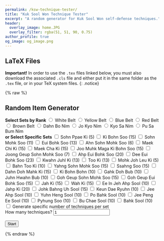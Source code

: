 ```yaml
---
permalink: /ksw-technique-tester/
title: "Kuk Sool Won Technique Tester"
excerpt: "A random generator for Kuk Sool Won self-defense techniques."
header:
  overlay_image: home.JPG
  overlay_filter: rgba(51, 51, 90, 0.75)
author_profile: true
og_image: og_image.png
---
```

LaTeX Files
------
**Important!** In order to use the `.tex` files linked below, you must also download the associated `.cls` file and either put it in the same folder as the `.tex` file, or in your TeX system files.
{: .notice}

{% raw %}
<div style="max-width:auto; margin:auto;">

  <h2>Random Item Generator</h2>

  <div class="category-list">
    <strong>Select Sets by Rank</strong>
    <label><input type="radio" name="category" class="category" data-category="white"> White Belt</label>
    <label><input type="radio" name="category" class="category" data-category="yellow"> Yellow Belt</label>
    <label><input type="radio" name="category" class="category" data-category="blue"> Blue Belt</label>
    <label><input type="radio" name="category" class="category" data-category="red"> Red Belt</label>
    <label><input type="radio" name="category" class="category" data-category="brown"> Brown Belt</label>
    <label><input type="radio" name="category" class="category" data-category="dbn"> Dahn Bo Nim</label>
    <label><input type="radio" name="category" class="category" data-category="jkn"> Jo Kyo Nim</label>
    <label><input type="radio" name="category" class="category" data-category="ksn"> Kyo Sa Nim</label>
    <label><input type="radio" name="category" class="category" data-category="psbn"> Pu Sa Bum Nim</label>
  </div>

  <div class="item-list">
    <strong>or Select Specific Sets</strong>
      <label><input type="checkbox" class="item" data-limit="5" value="Sohn Ppae Ki"> Sohn Ppae Ki (5)</label>
	  <label><input type="checkbox" class="item" data-limit="15" value="Ki Bohn Soo"> Ki Bohn Soo (15)</label>
	  <label><input type="checkbox" class="item" data-limit="11" value="Sohn Mohk Soo"> Sohn Mohk Soo (11)</label>
	  <label><input type="checkbox" class="item" data-limit="13" value="Eui Bohk Soo"> Eui Bohk Soo (13)</label>
	  <label><input type="checkbox" class="item" data-limit="6" value="Ahn Sohn Mohk Soo"> Ahn Sohn Mohk Soo (6)</label>
	  <label><input type="checkbox" class="item" data-limit="15" value="Maek Chi Ki"> Maek Chi Ki (15)</label>
	  <label><input type="checkbox" class="item" data-limit="15" value="Maek Cha Ki"> Maek Cha Ki (15)</label>
	  <label><input type="checkbox" class="item" data-limit="15" value="Joo Muhk Maga Ki Bohn Soo"> Joo Muhk Maga Ki Bohn Soo (15)</label>
	  <label><input type="checkbox" class="item" data-limit="7" value="Joong Geup Sohn Mohk Soo"> Joong Geup Sohn Mohk Soo (7)</label>
	  <label><input type="checkbox" class="item" data-limit="20" value="Ahp Eui Bohk Soo"> Ahp Eui Bohk Soo (20)</label>
	  <label><input type="checkbox" class="item" data-limit="23" value="Dee Eui Bohk Soo"> Dee Eui Bohk Soo (23)</label>
	  <label><input type="checkbox" class="item" data-limit="13" value="Kwahn Juhl Ki"> Kwahn Juhl Ki (13)</label>
	  <label><input type="checkbox" class="item" data-limit="13" value="Too Ki"> Too Ki (13)</label>
	  <label><input type="checkbox" class="item" data-limit="5" value="Mohk Joh Leu Ki"> Mohk Joh Leu Ki (5)</label>
	  <label><input type="checkbox" class="item" data-limit="10" value="Bahn Too Ki"> Bahn Too Ki (10)</label>
	  <label><input type="checkbox" class="item" data-limit="15" value="Yahng Sohn Mohk Soo"> Yahng Sohn Mohk Soo (15)</label>
	  <label><input type="checkbox" class="item" data-limit="15" value="Ssahng Soo"> Ssahng Soo (15)</label>
	  <label><input type="checkbox" class="item" data-limit="15" value="Dahn Doh Mahk Ki"> Dahn Doh Mahk Ki (15)</label>
	  <label><input type="checkbox" class="item" data-limit="10" value="Ki Bohn Bohn"> Ki Bohn Bohn (10)</label>
	  <label><input type="checkbox" class="item" data-limit="10" value="Gahk Doh Bub"> Gahk Doh Bub (10)</label>
	  <label><input type="checkbox" class="item" data-limit="10" value="Juhn Hwahn Bub"> Juhn Hwahn Bub (10)</label>
	  <label><input type="checkbox" class="item" data-limit="15" value="Goh Geup Sohn Mohk Soo"> Goh Geup Sohn Mohk Soo (15)</label>
	  <label><input type="checkbox" class="item" data-limit="15" value="Goh Geup Eui Bohk Soo"> Goh Geup Eui Bohk Soo (15)</label>
	  <label><input type="checkbox" class="item" data-limit="15" value="Jah Ki"> Jah Ki (15)</label>
	  <label><input type="checkbox" class="item" data-limit="15" value="Wah Ki"> Wah Ki (15)</label>
	  <label><input type="checkbox" class="item" data-limit="10" value="Ee In Jeh Ahp Sool"> Ee In Jeh Ahp Sool (10)</label>
	  <label><input type="checkbox" class="item" data-limit="20" value="Jahp Ki"> Jahp Ki (20)</label>
	  <label><input type="checkbox" class="item" data-limit="15" value="Johk Bahng Uh Sool"> Johk Bahng Uh Sool (15)</label>
	  <label><input type="checkbox" class="item" data-limit="10" value="Keun Dae Ryuhn"> Keun Dae Ryuhn (10)</label>
	  <label><input type="checkbox" class="item" data-limit="10" value="Jee Ahp Sool"> Jee Ahp Sool (10)</label>
	  <label><input type="checkbox" class="item" data-limit="10" value="Yuhn Heng Sool"> Yuhn Heng Sool (10)</label>
	  <label><input type="checkbox" class="item" data-limit="10" value="Po Bahk Sool"> Po Bahk Sool (10)</label>
	  <label><input type="checkbox" class="item" data-limit="10" value="Jee Peng Ee Sool"> Jee Peng Ee Sool (10)</label>
	  <label><input type="checkbox" class="item" data-limit="10" value="Pyhung Soo"> Pyhung Soo (10)</label>
	  <label><input type="checkbox" class="item" data-limit="10" value="Bu Chae Sool"> Bu Chae Sool (10)</label>
	  <label><input type="checkbox" class="item" data-limit="10" value="Bahk Sool"> Bahk Sool (10)</label>
  </div>

  <label>
    <input type="checkbox" id="perItemMode" onchange="togglePerItemInput()"> Generate specific number of techniques per set
  </label>
  <div id="perItemInputs" style="display: none;">
    <label>How many techniques per set?
      <input type="number" id="perItemCount" min="1" value="1">
    </label>
    <label>
      <input type="checkbox" id="randomOrder"> Randomise item order
    </label>
  </div>

  <div id="singleCountInput">
    <label for="numberToGenerate">How many techniques?</label>
    <input type="number" id="numberToGenerate" min="1" value="1">
  </div>

  <br>
  <button id="start-button">Start</button>

  <div id="output"></div>

  <div id="feedback-buttons" style="text-align: center; display: none;">
    <button onclick="rateItem('correct')">👍</button>
    <button onclick="rateItem('incorrect')">👎</button>
  </div>

  <div id="summary"></div>

</div>

<script>
document.addEventListener('DOMContentLoaded', function() {

  const categoryMap = {
    white: ['Sohn Ppae Ki', 'Ki Bohn Soo'],
    yellow: ['white', 'Sohn Mohk Soo'],
    blue: ['yellow', 'Eui Bohk Soo'],
    red: ['blue', 'Ahn Sohn Mohk Soo', 'Maek Chi Ki'],
    brown: ['red', 'Maek Cha Ki', 'Joo Muhk Maga Ki Bohn Soo'],
    dbn: ['brown', 'Joong Geup Sohn Mohk Soo', 'Ahp Eui Bohk Soo', 'Dee Eui Bohk Soo', 'Kwahn Juhl Ki', 'Too Ki', 'Mohk Joh Leu Ki', 'Bahn Too Ki', 'Yahng Sohn Mohk Soo', 'Ssahng Soo', 'Dahn Doh Mahk Ki'],
    jkn: ['dbn', 'Ki Bohn Bohn', 'Gahk Doh Bub', 'Juhn Hwahn Bub', 'Goh Geup Sohn Mohk Soo', 'Goh Geup Eui Bohk Soo', 'Jah Ki', 'Wah Ki', 'Ee In Jeh Ahp Sool', 'Jahp Ki', 'Johk Bahng Uh Sool', 'Keun Dae Ryuhn'],
    ksn: ['jkn', 'Jee Ahp Sool', 'Yuhn Heng Sool', 'Po Bahk Sool', 'Jee Peng Ee Sool'],
    psbn: ['ksn', 'Pyhung Soo', 'Bu Chae Sool', 'Bahk Sool']
  };

  function getItemsInCategory(category, visited = new Set()) {
    if (visited.has(category)) return [];
    visited.add(category);
    const entries = categoryMap[category] || [];
    let result = [];

    entries.forEach(entry => {
      if (categoryMap[entry]) {
        result = result.concat(getItemsInCategory(entry, visited));
      } else {
        result.push(entry);
      }
    });

    return result;
  }

  function togglePerItemInput() {
    const perItemChecked = document.getElementById('perItemMode').checked;
    document.getElementById('perItemInputs').style.display = perItemChecked ? 'block' : 'none';
    document.getElementById('singleCountInput').style.display = perItemChecked ? 'none' : 'block';
  }

  document.querySelectorAll('.category').forEach(catRadio => {
    catRadio.addEventListener('change', function () {
      const category = this.dataset.category;
      const items = getItemsInCategory(category);
      document.querySelectorAll('.item').forEach(itemCheckbox => {
        itemCheckbox.checked = items.includes(itemCheckbox.value);
      });
    });
  });

  document.querySelectorAll('.item').forEach(itemCheckbox => {
    itemCheckbox.addEventListener('change', updateCategorySelectionFromItems);
  });

  function updateCategorySelectionFromItems() {
    const selected = Array.from(document.querySelectorAll('.item:checked')).map(cb => cb.value);
    const selectedSorted = selected.slice().sort().join('|');

    let matched = false;
    document.querySelectorAll('.category').forEach(catRadio => {
      const category = catRadio.dataset.category;
      const items = getItemsInCategory(category).sort().join('|');
      if (items === selectedSorted) {
        catRadio.checked = true;
        matched = true;
      }
    });

    if (!matched) {
      document.querySelectorAll('.category').forEach(catRadio => {
        catRadio.checked = false;
      });
    }
  }

  let generatedItems = [];
  let currentIndex = 0;
  let userFeedback = [];

  function startGeneration() {
    const itemCheckboxes = document.querySelectorAll('.item-list input[type="checkbox"]:checked');
    const perItemMode = document.getElementById('perItemMode').checked;
    const randomOrder = document.getElementById('randomOrder').checked;

    if (itemCheckboxes.length === 0) {
      alert("Please select at least one item.");
      return;
    }

    let selectedItems = [];
    itemCheckboxes.forEach(cb => {
      selectedItems.push({ item: cb.value, limit: parseInt(cb.dataset.limit) });
    });

    generatedItems = [];

    if (perItemMode) {
      const countPerItem = parseInt(document.getElementById('perItemCount').value);
      if (isNaN(countPerItem) || countPerItem < 1) {
        alert("Please enter a valid per-item number.");
        return;
      }
      selectedItems.forEach(entry => {
        for (let i = 0; i < countPerItem; i++) {
          const num = Math.floor(Math.random() * entry.limit) + 1;
          generatedItems.push(`${entry.item}: ${num}`);
        }
      });
    } else {
      const totalCount = parseInt(document.getElementById('numberToGenerate').value);
      if (isNaN(totalCount) || totalCount < 1) {
        alert("Please enter a valid number of items.");
        return;
      }
      for (let i = 0; i < totalCount; i++) {
        const entry = selectedItems[Math.floor(Math.random() * selectedItems.length)];
        const num = Math.floor(Math.random() * entry.limit) + 1;
        generatedItems.push(`${entry.item}: ${num}`);
      }
    }

    if (randomOrder) {
      generatedItems = shuffleArray(generatedItems);
    }

    userFeedback = [];
    currentIndex = 0;
    document.getElementById('summary').innerHTML = '';
    document.getElementById('feedback-buttons').style.display = 'block';
    showCurrentItem();
  }

  function showCurrentItem() {
    if (currentIndex < generatedItems.length) {
      document.getElementById('output').innerText = generatedItems[currentIndex];
    } else {
      document.getElementById('feedback-buttons').style.display = 'none';
      showSummary();
    }
  }

  function rateItem(feedback) {
    userFeedback.push({ item: generatedItems[currentIndex], feedback: feedback });
    currentIndex++;
    showCurrentItem();
  }

  function showSummary() {
    const correct = userFeedback.filter(f => f.feedback === 'correct').length;
    const incorrect = userFeedback.filter(f => f.feedback === 'incorrect').length;

    let summaryText = `<p>Total techniques: ${userFeedback.length}</p>`;
    summaryText += `<p>Correct: ${correct}</p>`;
    summaryText += `<p>Incorrect: ${incorrect}</p>`;

    if (incorrect > 0) {
      summaryText += `<p>You might want to practice these:</p><ul>`;
      userFeedback.filter(f => f.feedback === 'incorrect').forEach(f => {
        summaryText += `<li>${f.item}</li>`;
      });
      summaryText += `</ul>`;
    }

    document.getElementById('summary').innerHTML = summaryText;
  }

  function shuffleArray(array) {
    for (let i = array.length - 1; i > 0; i--) {
      const j = Math.floor(Math.random() * (i + 1));
      [array[i], array[j]] = [array[j], array[i]];
    }
    return array;
  }

  document.getElementById('start-button').addEventListener('click', startGeneration);
  document.getElementById('perItemMode').addEventListener('change', togglePerItemInput);

});
</script>
{% endraw %}
